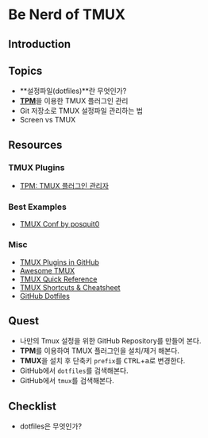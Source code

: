 # Be Nerd of TMUX

## Introduction


## Topics

- **설정파일(dotfiles)**란 무엇인가?
- [**TPM**](https://github.com/tmux-plugins/tpm)을 이용한 TMUX 플러그인 관리
- Git 저장소로 TMUX 설정파일 관리하는 법
- Screen vs TMUX


## Resources

### TMUX Plugins

- [TPM: TMUX 플러그인 관리자](https://github.com/tmux-plugins/tpm)

### Best Examples

- [TMUX Conf by posquit0](https://github.com/posquit0/tmux-conf)

### Misc

- [TMUX Plugins in GitHub](https://github.com/tmux-plugins)
- [Awesome TMUX](https://github.com/rothgar/awesome-tmux)
- [TMUX Quick Reference](https://tmuxcheatsheet.com/)
- [TMUX Shortcuts & Cheatsheet](https://gist.github.com/MohamedAlaa/2961058)
- [GitHub Dotfiles](https://dotfiles.github.io/)


## Quest

- 나만의 Tmux 설정을 위한 GitHub Repository를 만들어 본다.
- **TPM**를 이용하여 TMUX 플러그인을 설치/제거 해본다.
- **TMUX**을 설치 후 단축키 `prefix`를 <kbd>CTRL</kbd>+<kbd>a</kbd>로 변경한다.
- GitHub에서 `dotfiles`를 검색해본다.
- GitHub에서 `tmux`를 검색해본다.


## Checklist

- dotfiles은 무엇인가?